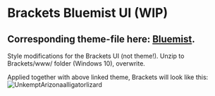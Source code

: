 # Brackets Bluemist UI (WIP)
## Corresponding theme-file here: [Bluemist](https://github.com/Huygenz/brackets-bluemist).

 Style modifications for the Brackets UI (not theme!).
 Unzip to Brackets/www/ folder (Windows 10), overwrite.

Applied together with above linked theme, Brackets will look like this:
![UnkemptArizonaalligatorlizard](https://user-images.githubusercontent.com/2411715/122936989-e6178b80-d371-11eb-839c-adb8e93c70ea.png)


